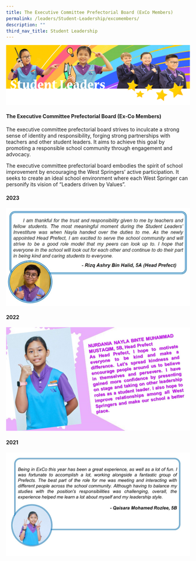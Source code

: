 ```yaml
---
title: The Executive Committee Prefectorial Board (ExCo Members)
permalink: /leaders/Student-Leadership/excomembers/
description: ""
third_nav_title: Student Leadership
---
```

![](/images/SLbanner.png)


#### The Executive Committee Prefectorial Board (Ex-Co Members)
#### 

The executive committee prefectorial board strives to inculcate a strong sense of identity and responsibility, forging strong partnerships with teachers and other student leaders. It aims to achieve this goal by promoting a responsible school community through engagement and advocacy.

The executive committee prefectorial board embodies the spirit of school improvement by encouraging the West Springers’ active participation. It seeks to create an ideal school environment where each West Springer can personify its vision of “Leaders driven by Values”.

#### 2023
![ashry](/images/ashryreflection.JPG)

#### 2022
![](/images/Nayla.jpg)

#### 2021
![](/images/Qaisara.jpg)
